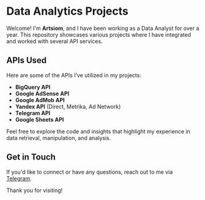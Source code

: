 # Data Analytics Projects

Welcome! I'm **Artsiom**, and I have been working as a Data Analyst for over a year. This repository showcases various projects where I have integrated and worked with several API services.

## APIs Used
Here are some of the APIs I’ve utilized in my projects:
- **BigQuery API**
- **Google AdSense API**
- **Google AdMob API**
- **Yandex API** (Direct, Metrika, Ad Network)
- **Telegram API**
- **Google Sheets API**

Feel free to explore the code and insights that highlight my experience in data retrieval, manipulation, and analysis.

## Get in Touch
If you'd like to connect or have any questions, reach out to me via [Telegram](https://t.me/artemposty).

Thank you for visiting!
